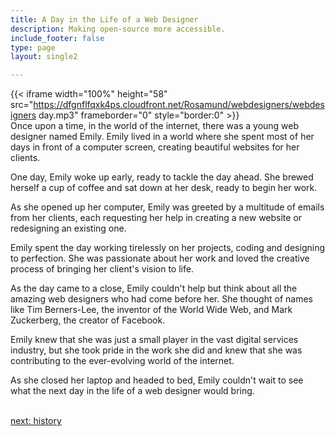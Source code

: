 ```yaml
---
title: A Day in the Life of a Web Designer
description: Making open-source more accessible.
include_footer: false
type: page
layout: single2

---
```


{{< iframe width="100%" height="58" src="https://dfgnflfqxk4ps.cloudfront.net/Rosamund/webdesigners/webdesigners day.mp3" frameborder="0" style="border:0" >}}<br>
Once upon a time, in the world of the internet, there was a young web designer named Emily. Emily lived in a world where she spent most of her days in front of a computer screen, creating beautiful websites for her clients.

One day, Emily woke up early, ready to tackle the day ahead. She brewed herself a cup of coffee and sat down at her desk, ready to begin her work.

As she opened up her computer, Emily was greeted by a multitude of emails from her clients, each requesting her help in creating a new website or redesigning an existing one.

Emily spent the day working tirelessly on her projects, coding and designing to perfection. She was passionate about her work and loved the creative process of bringing her client's vision to life.

As the day came to a close, Emily couldn't help but think about all the amazing web designers who had come before her. She thought of names like Tim Berners-Lee, the inventor of the World Wide Web, and Mark Zuckerberg, the creator of Facebook.

Emily knew that she was just a small player in the vast digital services industry, but she took pride in the work she did and knew that she was contributing to the ever-evolving world of the internet.

As she closed her laptop and headed to bed, Emily couldn't wait to see what the next day in the life of a web designer would bring.

<br>
<a href="https://insights.workdojos.com/webdesigners/history">next: history</a>
<br>
</p>